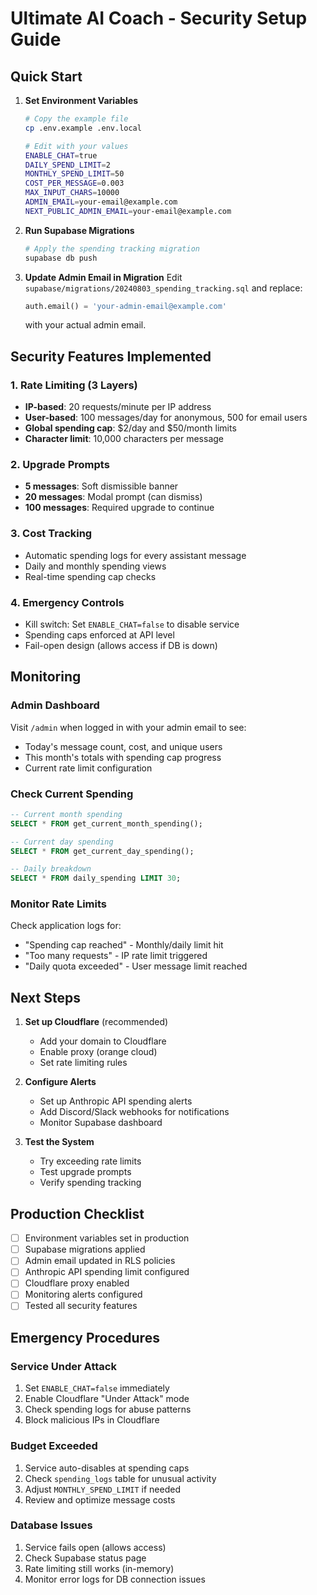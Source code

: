 # Ultimate AI Coach - Security Setup Guide

## Quick Start

1. **Set Environment Variables**
   ```bash
   # Copy the example file
   cp .env.example .env.local
   
   # Edit with your values
   ENABLE_CHAT=true
   DAILY_SPEND_LIMIT=2
   MONTHLY_SPEND_LIMIT=50
   COST_PER_MESSAGE=0.003
   MAX_INPUT_CHARS=10000
   ADMIN_EMAIL=your-email@example.com
   NEXT_PUBLIC_ADMIN_EMAIL=your-email@example.com
   ```

2. **Run Supabase Migrations**
   ```bash
   # Apply the spending tracking migration
   supabase db push
   ```

3. **Update Admin Email in Migration**
   Edit `supabase/migrations/20240803_spending_tracking.sql` and replace:
   ```sql
   auth.email() = 'your-admin-email@example.com'
   ```
   with your actual admin email.

## Security Features Implemented

### 1. Rate Limiting (3 Layers)
- **IP-based**: 20 requests/minute per IP address
- **User-based**: 100 messages/day for anonymous, 500 for email users
- **Global spending cap**: $2/day and $50/month limits
- **Character limit**: 10,000 characters per message

### 2. Upgrade Prompts
- **5 messages**: Soft dismissible banner
- **20 messages**: Modal prompt (can dismiss)
- **100 messages**: Required upgrade to continue

### 3. Cost Tracking
- Automatic spending logs for every assistant message
- Daily and monthly spending views
- Real-time spending cap checks

### 4. Emergency Controls
- Kill switch: Set `ENABLE_CHAT=false` to disable service
- Spending caps enforced at API level
- Fail-open design (allows access if DB is down)

## Monitoring

### Admin Dashboard
Visit `/admin` when logged in with your admin email to see:
- Today's message count, cost, and unique users
- This month's totals with spending cap progress
- Current rate limit configuration

### Check Current Spending
```sql
-- Current month spending
SELECT * FROM get_current_month_spending();

-- Current day spending  
SELECT * FROM get_current_day_spending();

-- Daily breakdown
SELECT * FROM daily_spending LIMIT 30;
```

### Monitor Rate Limits
Check application logs for:
- "Spending cap reached" - Monthly/daily limit hit
- "Too many requests" - IP rate limit triggered
- "Daily quota exceeded" - User message limit reached

## Next Steps

1. **Set up Cloudflare** (recommended)
   - Add your domain to Cloudflare
   - Enable proxy (orange cloud)
   - Set rate limiting rules

2. **Configure Alerts**
   - Set up Anthropic API spending alerts
   - Add Discord/Slack webhooks for notifications
   - Monitor Supabase dashboard

3. **Test the System**
   - Try exceeding rate limits
   - Test upgrade prompts
   - Verify spending tracking

## Production Checklist

- [ ] Environment variables set in production
- [ ] Supabase migrations applied
- [ ] Admin email updated in RLS policies
- [ ] Anthropic API spending limit configured
- [ ] Cloudflare proxy enabled
- [ ] Monitoring alerts configured
- [ ] Tested all security features

## Emergency Procedures

### Service Under Attack
1. Set `ENABLE_CHAT=false` immediately
2. Enable Cloudflare "Under Attack" mode
3. Check spending logs for abuse patterns
4. Block malicious IPs in Cloudflare

### Budget Exceeded
1. Service auto-disables at spending caps
2. Check `spending_logs` table for unusual activity
3. Adjust `MONTHLY_SPEND_LIMIT` if needed
4. Review and optimize message costs

### Database Issues
1. Service fails open (allows access)
2. Check Supabase status page
3. Rate limiting still works (in-memory)
4. Monitor error logs for DB connection issues